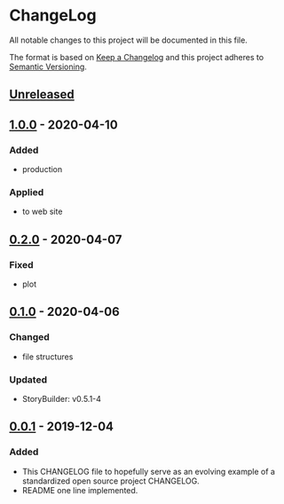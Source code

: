 # ChangeLog
All notable changes to this project will be documented in this file.

The format is based on [Keep a Changelog](http://keepachangelog.com/en/1.0.0/)
and this project adheres to [Semantic Versioning](http://semver.org/spec/v2.0.0.html).

## [Unreleased]

## [1.0.0] - 2020-04-10
### Added
- production
### Applied
- to web site

## [0.2.0] - 2020-04-07
### Fixed
- plot

## [0.1.0] - 2020-04-06
### Changed
- file structures
### Updated
- StoryBuilder: v0.5.1-4

## [0.0.1] - 2019-12-04
### Added
- This CHANGELOG file to hopefully serve as an evolving example of a standardized open source project CHANGELOG.
- README one line implemented.

[Unreleased]: https://github.com/My-Novel-Management/cblt205-walkstepcompare/v1.0.0...HEAD
[1.0.0]: https://github.com/My-Novel-Management/cblt205-walkstep/releases/v1.0.0
[0.2.0]: https://github.com/My-Novel-Management/cblt205-walkstep/releases/v0.2.0
[0.1.0]: https://github.com/My-Novel-Management/cblt205-walkstep/releases/v0.1.0
[0.0.1]: https://github.com/My-Novel-Management/cblt205-walkstep/releases/v0.0.1
